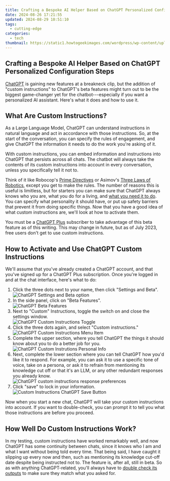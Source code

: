 ```yaml
---
title: Crafting a Bespoke AI Helper Based on ChatGPT Personalized Configuration Steps
date: 2024-08-26 17:21:55
updated: 2024-08-29 10:51:10
tags:
  - cutting-edge
categories:
  - tech
thumbnail: https://static1.howtogeekimages.com/wordpress/wp-content/uploads/2023/06/52677235795_74ba1872c0_o.jpg
---
```


## Crafting a Bespoke AI Helper Based on ChatGPT Personalized Configuration Steps

[ChatGPT](https://smart-video-editing.techidaily.com/new-how-to-find-free-sites-for-sound-effect-and-add-them-in-final-cut-pro-for-2024/) is gaining new features at a breakneck clip, but the addition of "custom instructions" to ChatGPT's beta features might turn out to be the biggest game-changer yet for the chatbot---especially if you want a personalized AI assistant. Here's what it does and how to use it.

## 

##  What Are Custom Instructions?

 As a Large Language Model, ChatGPT can understand instructions in natural language and act in accordance with those instructions. So, at the start of the conversation, you can specify the rules of engagement, and give ChatGPT the information it needs to do the work you're asking of it.

 With custom instructions, you can embed information and instructions into ChatGPT that persists across all chats. The chatbot will always take the contents of its custom instructions into account in every conversation, unless you specifically tell it not to.

 Think of it like Robocop's [Prime Directives](https://robocop.fandom.com/wiki/Prime%5FDirectives) or Asimov's [Three Laws of Robotics](https://webhome.auburn.edu/~vestmon/robotics.html#:~:text=A%20robot%20may%20not%20injure,the%20First%20or%20Second%20Law.), except you get to make the rules. The number of reasons this is useful is limitless, but for starters you can make sure that ChatGPT always knows who you are, what you do for a living, and [what you need it to do](https://facebook-clips.techidaily.com/updated-achieve-higher-interactions-mastering-the-art-of-square-videos-for-2024/). You can specify what personality it should have, or put up safety barriers that prevent it from doing specific things. Now that you have a good idea of what custom instructions are, we'll look at how to activate them.

 You must be a [ChatGPT Plus](https://android-location.techidaily.com/in-2024-3-effective-methods-to-fake-gps-location-on-android-for-your-vivo-y78t-drfone-by-drfone-virtual/) subscriber to take advantage of this beta feature as of this writing. This may change in future, but as of July 2023, free users don't get to use custom instructions.

## 

##  How to Activate and Use ChatGPT Custom Instructions

 We'll assume that you've already created a ChatGPT account, and that you've signed up for a ChatGPT Plus subscription. Once you're logged in and at the chat interface, here's what to do:

1. Click the three dots next to your name, then click "Settings and Beta".  
![ChatGPT Settings and Beta option](https://static1.howtogeekimages.com/wordpress/wp-content/uploads/2023/07/1-1.png)
2. In the side panel, click on "Beta Features".  
![ChatGPT Beta Features](https://static1.howtogeekimages.com/wordpress/wp-content/uploads/2023/07/2-2.png)
3. Next to "Custom" Instructions, toggle the switch on and close the settings window.  
![ChatGPT Custom Instructions Toggle](https://static1.howtogeekimages.com/wordpress/wp-content/uploads/2023/07/3-2.png)
4. Click the three dots again, and select "Custom instructions."  
![ChatGPT Custom Instructions Menu Item](https://static1.howtogeekimages.com/wordpress/wp-content/uploads/2023/07/4-2.png)
5. Complete the upper section, where you tell ChatGPT the things it should know about you to do a better job for you.  
![ChatGPT Custom Instrutions Personal Info](https://static1.howtogeekimages.com/wordpress/wp-content/uploads/2023/07/5-2.png)
6. Next, complete the lower section where you can tell ChatGPT how you'd like it to respond. For example, you can ask it to use a specific tone of voice, take on a persona, or ask it to refrain from mentioning its knowledge cut off or that it's an LLM, or any other redundant responses you already know.  
![ChatGPT custom instructions response preferences](https://static1.howtogeekimages.com/wordpress/wp-content/uploads/2023/07/6-1.png)
7. Click "save" to lock in your information.  
![Custom Instructions ChatGPT Save Button](https://static1.howtogeekimages.com/wordpress/wp-content/uploads/2023/07/7-2.png)

 Now when you start a new chat, ChatGPT will take your custom instructions into account. If you want to double-check, you can prompt it to tell you what those instructions are before you proceed.

##  How Well Do Custom Instructions Work?

 In my testing, custom instructions have worked remarkably well, and now ChatGPT has some continuity between chats, since it knows who I am and what I want without being told every time. That being said, I have caught it slipping up every now and then, such as mentioning its knowledge cut-off date despite being instructed not to. The feature is, after all, still in beta. So as with anything ChatGPT-related, you'll always have to [double check its outputs](https://youtube-webster.techidaily.com/-comprehensible-explanation-of-youtubes-viewership-puzzle/) to make sure they match what you asked for.

<ins class="adsbygoogle"
     style="display:block"
     data-ad-format="autorelaxed"
     data-ad-client="ca-pub-7571918770474297"
     data-ad-slot="1223367746"></ins>



<ins class="adsbygoogle"
     style="display:block"
     data-ad-client="ca-pub-7571918770474297"
     data-ad-slot="8358498916"
     data-ad-format="auto"
     data-full-width-responsive="true"></ins>
